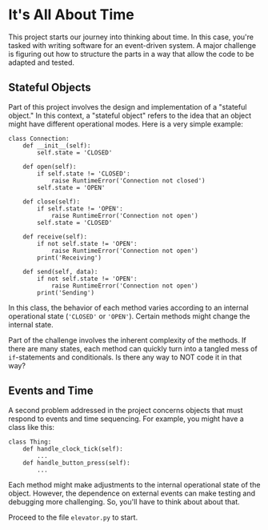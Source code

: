 # It's All About Time

This project starts our journey into thinking about time. In this
case, you're tasked with writing software for an event-driven
system. A major challenge is figuring out how to structure the 
parts in a way that allow the code to be adapted and tested.

## Stateful Objects

Part of this project involves the design and implementation of a
"stateful object."  In this context, a "stateful object" refers to the
idea that an object might have different operational modes.  Here is a
very simple example:

```
class Connection:
    def __init__(self):
        self.state = 'CLOSED'

    def open(self):
        if self.state != 'CLOSED':
            raise RuntimeError('Connection not closed')
        self.state = 'OPEN'

    def close(self):
        if self.state != 'OPEN':
            raise RuntimeError('Connection not open')
        self.state = 'CLOSED'

    def receive(self):
        if not self.state != 'OPEN':
            raise RuntimeError('Connection not open')
        print('Receiving')

    def send(self, data):
        if not self.state != 'OPEN':
            raise RuntimeError('Connection not open')
        print('Sending')
```

In this class, the behavior of each method varies according to an
internal operational state (`'CLOSED'` or `'OPEN'`).  Certain methods
might change the internal state.

Part of the challenge involves the inherent complexity of the methods.
If there are many states, each method can quickly turn into a tangled
mess of `if`-statements and conditionals.  Is there any way to NOT
code it in that way?

## Events and Time

A second problem addressed in the project concerns objects that must
respond to events and time sequencing.  For example, you might have a
class like this:

```
class Thing:
    def handle_clock_tick(self):
        ...
    def handle_button_press(self):
        ...
```

Each method might make adjustments to the internal operational state
of the object.  However, the dependence on external events can make
testing and debugging more challenging.  So, you'll have to think
about about that.

Proceed to the file `elevator.py` to start.

